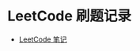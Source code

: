 # LeetCode 刷题记录

- [LeetCode 笔记](https://algorithm.qrzbing.cn/231bba193de64443ae437583a98dc29c?v=beeb19a94dd74b238c0dcd0a80a4e88c)
